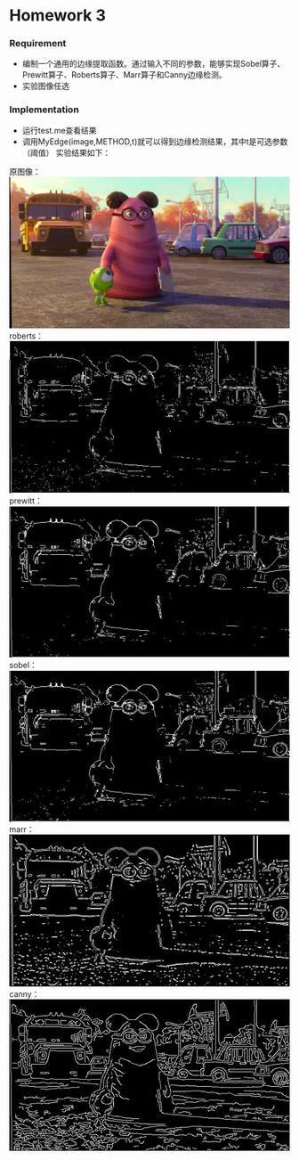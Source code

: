 # Homework 3
### Requirement
+ 编制一个通用的边缘提取函数。通过输入不同的参数，能够实现Sobel算子、Prewitt算子、Roberts算子、Marr算子和Canny边缘检测。 
+ 实验图像任选

### Implementation
+ 运行test.me查看结果
+ 调用MyEdge(image,METHOD,t)就可以得到边缘检测结果，其中t是可选参数（阈值）
实验结果如下：

原图像：![jpg](./img/MU.jpg)
roberts：![jpg](./img/roberts.jpg)
prewitt：![jpg](./img/prewitt.jpg)
sobel：![jpg](./img/sobel.jpg)
marr：![jpg](./img/marr.jpg)
canny：![jpg](./img/canny.jpg)
